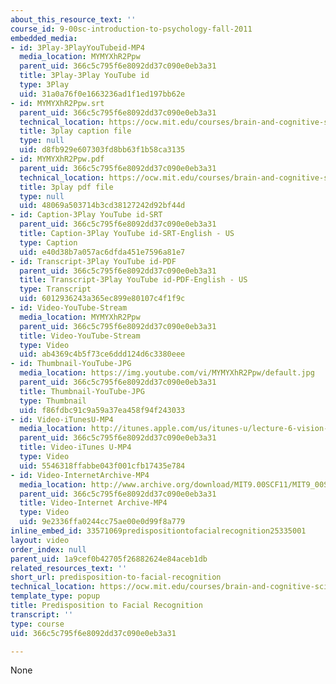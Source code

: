 ```yaml
---
about_this_resource_text: ''
course_id: 9-00sc-introduction-to-psychology-fall-2011
embedded_media:
- id: 3Play-3PlayYouTubeid-MP4
  media_location: MYMYXhR2Ppw
  parent_uid: 366c5c795f6e8092dd37c090e0eb3a31
  title: 3Play-3Play YouTube id
  type: 3Play
  uid: 31a0a76f0e1663236ad1f1ed197bb62e
- id: MYMYXhR2Ppw.srt
  parent_uid: 366c5c795f6e8092dd37c090e0eb3a31
  technical_location: https://ocw.mit.edu/courses/brain-and-cognitive-sciences/9-00sc-introduction-to-psychology-fall-2011/vision-ii/predisposition-to-facial-recognition/MYMYXhR2Ppw.srt
  title: 3play caption file
  type: null
  uid: d8fb929e607303fd8bb63f1b58ca3135
- id: MYMYXhR2Ppw.pdf
  parent_uid: 366c5c795f6e8092dd37c090e0eb3a31
  technical_location: https://ocw.mit.edu/courses/brain-and-cognitive-sciences/9-00sc-introduction-to-psychology-fall-2011/vision-ii/predisposition-to-facial-recognition/MYMYXhR2Ppw.pdf
  title: 3play pdf file
  type: null
  uid: 48069a503714b3cd38127242d92bf44d
- id: Caption-3Play YouTube id-SRT
  parent_uid: 366c5c795f6e8092dd37c090e0eb3a31
  title: Caption-3Play YouTube id-SRT-English - US
  type: Caption
  uid: e40d38b7a057ac6dfda451e7596a81e7
- id: Transcript-3Play YouTube id-PDF
  parent_uid: 366c5c795f6e8092dd37c090e0eb3a31
  title: Transcript-3Play YouTube id-PDF-English - US
  type: Transcript
  uid: 6012936243a365ec899e80107c4f1f9c
- id: Video-YouTube-Stream
  media_location: MYMYXhR2Ppw
  parent_uid: 366c5c795f6e8092dd37c090e0eb3a31
  title: Video-YouTube-Stream
  type: Video
  uid: ab4369c4b5f73ce6ddd124d6c3380eee
- id: Thumbnail-YouTube-JPG
  media_location: https://img.youtube.com/vi/MYMYXhR2Ppw/default.jpg
  parent_uid: 366c5c795f6e8092dd37c090e0eb3a31
  title: Thumbnail-YouTube-JPG
  type: Thumbnail
  uid: f86fdbc91c9a59a37ea458f94f243033
- id: Video-iTunesU-MP4
  media_location: http://itunes.apple.com/us/itunes-u/lecture-6-vision-2/id501335817?i=111090467
  parent_uid: 366c5c795f6e8092dd37c090e0eb3a31
  title: Video-iTunes U-MP4
  type: Video
  uid: 5546318ffabbe043f001cfb17435e784
- id: Video-InternetArchive-MP4
  media_location: http://www.archive.org/download/MIT9.00SCF11/MIT9_00SCF11_lec06_300k.mp4
  parent_uid: 366c5c795f6e8092dd37c090e0eb3a31
  title: Video-Internet Archive-MP4
  type: Video
  uid: 9e2336ffa0244cc75ae00e0d99f8a779
inline_embed_id: 33571069predispositiontofacialrecognition25335001
layout: video
order_index: null
parent_uid: 1a9cef0b42705f26882624e84aceb1db
related_resources_text: ''
short_url: predisposition-to-facial-recognition
technical_location: https://ocw.mit.edu/courses/brain-and-cognitive-sciences/9-00sc-introduction-to-psychology-fall-2011/vision-ii/predisposition-to-facial-recognition
template_type: popup
title: Predisposition to Facial Recognition
transcript: ''
type: course
uid: 366c5c795f6e8092dd37c090e0eb3a31

---
```

None